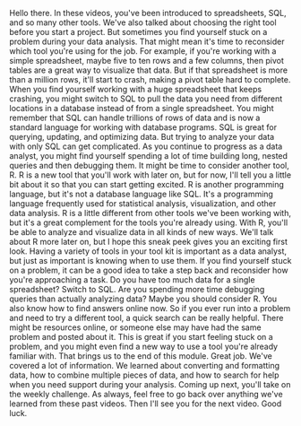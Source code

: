 
Hello there. In these videos, you've been introduced to spreadsheets, SQL, and so many other tools. We've also talked about choosing the right tool before you start a project. But sometimes you find yourself stuck on a problem during your data analysis. That might mean it's time to reconsider which tool you're using for the job. For example, if you're working with a simple spreadsheet, maybe five to ten rows and a few columns, then pivot tables are a great way to visualize that data. But if that spreadsheet is more than a million rows, it'll start to crash, making a pivot table hard to complete. When you find yourself working with a huge spreadsheet that keeps crashing, you might switch to SQL to pull the data you need from different locations in a database instead of from a single spreadsheet. You might remember that SQL can handle trillions of rows of data and is now a standard language for working with database programs. SQL is great for querying, updating, and optimizing data. But trying to analyze your data with only SQL can get complicated. As you continue to progress as a data analyst, you might find yourself spending a lot of time building long, nested queries and then debugging them. It might be time to consider another tool, R. R is a new tool that you'll work with later on, but for now, I'll tell you a little bit about it so that you can start getting excited. R is another programming language, but it's not a database language like SQL. It's a programming language frequently used for statistical analysis, visualization, and other data analysis. R is a little different from other tools we've been working with, but it's a great complement for the tools you're already using. With R, you'll be able to analyze and visualize data in all kinds of new ways. We'll talk about R more later on, but I hope this sneak peek gives you an exciting first look. Having a variety of tools in your tool kit is important as a data analyst, but just as important is knowing when to use them. If you find yourself stuck on a problem, it can be a good idea to take a step back and reconsider how you're approaching a task. Do you have too much data for a single spreadsheet? Switch to SQL. Are you spending more time debugging queries than actually analyzing data? Maybe you should consider R. You also know how to find answers online now. So if you ever run into a problem and need to try a different tool, a quick search can be really helpful. There might be resources online, or someone else may have had the same problem and posted about it. This is great if you start feeling stuck on a problem, and you might even find a new way to use a tool you're already familiar with. That brings us to the end of this module. Great job. We've covered a lot of information. We learned about converting and formatting data, how to combine multiple pieces of data, and how to search for help when you need support during your analysis. Coming up next, you'll take on the weekly challenge. As always, feel free to go back over anything we've learned from these past videos. Then I'll see you for the next video. Good luck.